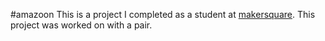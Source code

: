#amazoon
This is a project I completed as a student at [makersquare](http://makersquare.com). This project was worked on with a pair.